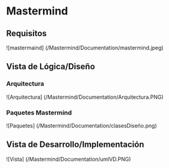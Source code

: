 # Mastermind

## Requisitos
![mastermaind] (/Mastermind/Documentation/mastermind.jpeg)

## Vista de Lógica/Diseño
### Arquitectura
![Arquitectura] (/Mastermind/Documentation/Arquitectura.PNG)

### Paquetes Mastermind
![Paquetes] (/Mastermind/Documentation/clasesDiseño.png)

## Vista de Desarrollo/Implementación
![Vista] (/Mastermind/Documentation/umlVD.PNG)

